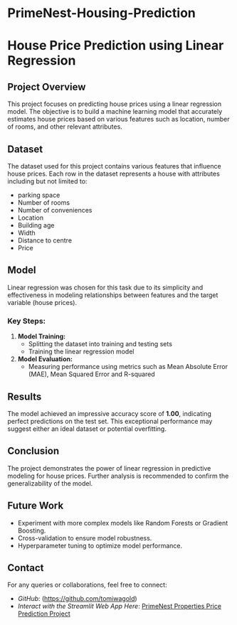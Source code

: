 # PrimeNest-Housing-Prediction

# House Price Prediction using Linear Regression

## Project Overview
This project focuses on predicting house prices using a linear regression model. The objective is to build a machine learning model that accurately estimates house prices based on various features such as location, number of rooms, and other relevant attributes.

## Dataset
The dataset used for this project contains various features that influence house prices. Each row in the dataset represents a house with attributes including but not limited to:
- parking space
- Number of rooms
- Number of conveniences
- Location
- Building age
- Width
- Distance to centre
- Price

## Model
Linear regression was chosen for this task due to its simplicity and effectiveness in modeling relationships between features and the target variable (house prices).

### Key Steps:
1. **Model Training:**
   - Splitting the dataset into training and testing sets
   - Training the linear regression model
2. **Model Evaluation:**
   - Measuring performance using metrics such as Mean Absolute Error (MAE), Mean Squared Error and R-squared

## Results
The model achieved an impressive accuracy score of **1.00**, indicating perfect predictions on the test set. This exceptional performance may suggest either an ideal dataset or potential overfitting.

## Conclusion
The project demonstrates the power of linear regression in predictive modeling for house prices. Further analysis is recommended to confirm the generalizability of the model.

## Future Work
- Experiment with more complex models like Random Forests or Gradient Boosting.
- Cross-validation to ensure model robustness.
- Hyperparameter tuning to optimize model performance.

## Contact
For any queries or collaborations, feel free to connect:
- *GitHub*: (https://github.com/tomiwagold)
- *Interact with the Streamlit Web App Here*: [PrimeNest Properties Price Prediction Project](http://192.168.0.216:8501)





